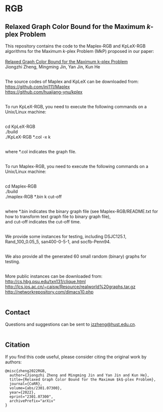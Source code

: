 # RGB
Relaxed Graph Color Bound for the Maximum $k$-plex Problem
----
This repository contains the code to the Maplex-RGB and KpLeX-RGB algorithms for the Maximum $k$-plex Problem (MkP) proposed in our paper: <br> <br>
[Relaxed Graph Color Bound for the Maximum k-plex Problem](https://arxiv.org/pdf/2301.07300) <br>
Jiongzhi Zheng, Mingming Jin, Yan Jin, Kun He <br> <br>

The source codes of Maplex and KpLeX can be downloaded from: <br>
https://github.com/ini111/Maplex <br>
https://github.com/huajiang-ynu/kplex <br> <br>

To run KpLeX-RGB, you need to execute the following commands on a Unix/Linux machine: <br> <br>

cd KpLeX-RGB <br>
./build <br>
./KpLeX-RGB *.col -x k <br> <br>

where *.col indicates the graph file. <br> <br>

To run Maplex-RGB, you need to execute the following commands on a Unix/Linux machine: <br> <br>

cd Maplex-RGB <br>
./build <br>
./maplex-RGB *.bin k cut-off <br> <br>

where *.bin indicates the binary graph file (see Maplex-RGB/README.txt for how to transform text graph file to binary graph file),  <br>
and cut-off indicates the cut-off time. <br> <br>

We provide some instances for testing, including DSJC125.1, Rand_100_0.05_5, san400-0-5-1, and socfb-Penn94. <br> <br>

We also provide all the generated 60 small random (binary) graphs for testing.  <br> <br>

More public instances can be downloaded from: <br>
http://cs.hbg.psu.edu/txn131/clique.html <br>
http://lcs.ios.ac.cn/~caisw/Resource/realworld%20graphs.tar.gz <br>
http://networkrepository.com/dimacs10.php <br> <br>

Contact
----
Questions and suggestions can be sent to jzzheng@hust.edu.cn. <br> <br>

Citation
----
If you find this code useful, please consider citing the original work by authors: <br>
```
@misc{zheng2022RGB,
  author={Jiongzhi Zheng and Mingming Jin and Yan Jin and Kun He},
  title={Relaxed Graph Color Bound for the Maximum $k$-plex Problem},
  journal={CoRR},
  volume={abs/2301.07300},
  year={2022},
  eprint="2301.07300",
  archivePrefix="arXiv"
}
```
